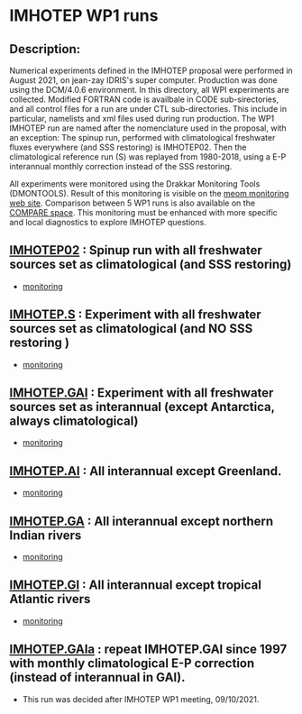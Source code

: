 # IMHOTEP WP1 runs
## Description:
Numerical experiments defined in the IMHOTEP proposal were performed in August 2021, on jean-zay IDRIS's super computer. Production was done
using the DCM/4.0.6 environment. In this directory, all WPI experiments are collected. Modified FORTRAN code is availbale in CODE sub-sirectories, and
all control files for a run are under CTL sub-directories. This include in particular, namelists and xml files used during run production. The WP1 IMHOTEP run are named
after the nomenclature used in the proposal, with an exception: The spinup run, performed with climatological freshwater fluxes everywhere (and SSS restoring) is IMHOTEP02.
Then the climatological reference run (S) was replayed from 1980-2018, using a E-P interannual monthly correction instead of the SSS restoring.

All experiments were monitored using the Drakkar Monitoring Tools (DMONTOOLS). Result of this monitoring is visible on the [meom monitoring web site](https://ige-meom-drakkar.u-ga.fr/DRAKKAR/eORCA025.L75).  Comparison between 5 WP1 runs is also available on the [COMPARE space](https://ige-meom-drakkar.u-ga.fr/DRAKKAR/COMPARE/eORCA025.L75-IMHOTEP.S_eORCA025.L75-IMHOTEP.GAI_eORCA025.L75-IMHOTEP.AI_eORCA025.L75-IMHOTEP.GA_eORCA025.L75-IMHOTEP.GI/TIME_SERIES/). This monitoring must be enhanced with more specific and local diagnostics to
explore IMHOTEP questions. 


## [IMHOTEP02](./eORCA025.L75-IMHOTEP02) : Spinup run with all freshwater sources set as climatological (and SSS restoring)
  * [monitoring](https://ige-meom-drakkar.u-ga.fr/DRAKKAR/eORCA025.L75/eORCA025.L75-IMHOTEP02)

## [IMHOTEP.S](./eORCA025.L75-IMHOTEP.S) : Experiment with all freshwater sources set as climatological (and __NO SSS restoring__ )
  * [monitoring](https://ige-meom-drakkar.u-ga.fr/DRAKKAR/eORCA025.L75/eORCA025.L75-IMHOTEP.S)

## [IMHOTEP.GAI](./eORCA025.L75-IMHOTEP.GAI) : Experiment with all freshwater sources set as interannual (except Antarctica, always climatological)
  * [monitoring](https://ige-meom-drakkar.u-ga.fr/DRAKKAR/eORCA025.L75/eORCA025.L75-IMHOTEP.GAI)

## [IMHOTEP.AI](./eORCA025.L75-IMHOTEP.AI) : All interannual except Greenland.
  * [monitoring](https://ige-meom-drakkar.u-ga.fr/DRAKKAR/eORCA025.L75/eORCA025.L75-IMHOTEP.AI)

## [IMHOTEP.GA](./eORCA025.L75-IMHOTEP.GA) : All interannual except northern Indian rivers
  * [monitoring](https://ige-meom-drakkar.u-ga.fr/DRAKKAR/eORCA025.L75/eORCA025.L75-IMHOTEP.GA)

## [IMHOTEP.GI](./eORCA025.L75-IMHOTEP.GI) : All interannual except tropical Atlantic rivers
  * [monitoring](https://ige-meom-drakkar.u-ga.fr/DRAKKAR/eORCA025.L75/eORCA025.L75-IMHOTEP.GI)

## [IMHOTEP.GAIa](./eORCA025.L75-IMHOTEP.GAIa) : repeat IMHOTEP.GAI since 1997 with monthly climatological E-P correction (instead of interannual in GAI).
  * This run was decided after IMHOTEP WP1 meeting, 09/10/2021.

